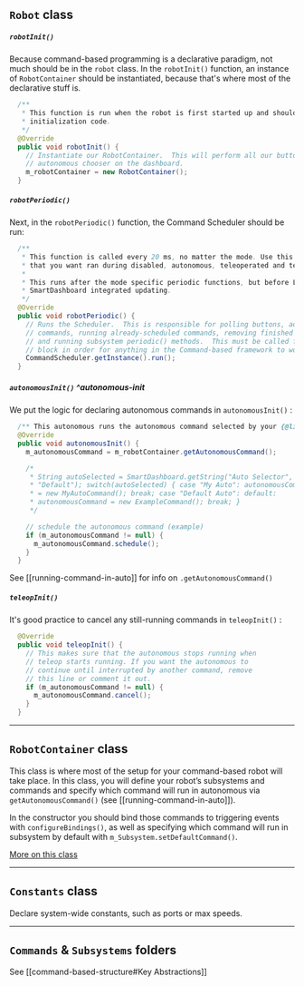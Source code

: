 ## `Robot` class

##### `robotInit()`
Because command-based programming is a declarative paradigm, not much should be in the `robot` class. In the `robotInit()` function, an instance of `RobotContainer` should be instantiated, because that's where most of the declarative stuff is.
```java
  /**
   * This function is run when the robot is first started up and should be used for any
   * initialization code.
   */
  @Override
  public void robotInit() {
    // Instantiate our RobotContainer.  This will perform all our button bindings, and put our
    // autonomous chooser on the dashboard.
    m_robotContainer = new RobotContainer();
  }
```

##### `robotPeriodic()`
Next, in the `robotPeriodic()` function, the Command Scheduler should be run:
```java
  /**
   * This function is called every 20 ms, no matter the mode. Use this for items like diagnostics
   * that you want ran during disabled, autonomous, teleoperated and test.
   *
   * This runs after the mode specific periodic functions, but before LiveWindow and
   * SmartDashboard integrated updating.
   */
  @Override
  public void robotPeriodic() {
    // Runs the Scheduler.  This is responsible for polling buttons, adding newly-scheduled
    // commands, running already-scheduled commands, removing finished or interrupted commands,
    // and running subsystem periodic() methods.  This must be called from the robot's periodic
    // block in order for anything in the Command-based framework to work.
    CommandScheduler.getInstance().run();
  }
```

##### `autonomousInit()` ^autonomous-init

We put the logic for declaring autonomous commands in `autonomousInit()` :
```java
  /** This autonomous runs the autonomous command selected by your {@link RobotContainer} class. */
  @Override
  public void autonomousInit() {
    m_autonomousCommand = m_robotContainer.getAutonomousCommand();

    /*
     * String autoSelected = SmartDashboard.getString("Auto Selector",
     * "Default"); switch(autoSelected) { case "My Auto": autonomousCommand
     * = new MyAutoCommand(); break; case "Default Auto": default:
     * autonomousCommand = new ExampleCommand(); break; }
     */

    // schedule the autonomous command (example)
    if (m_autonomousCommand != null) {
      m_autonomousCommand.schedule();
    }
  }
```
See [[running-command-in-auto]]  for info on `.getAutonomousCommand()`
##### `teleopInit()`
It's good practice to cancel any still-running commands in `teleopInit()` :
```java
  @Override
  public void teleopInit() {
    // This makes sure that the autonomous stops running when
    // teleop starts running. If you want the autonomous to
    // continue until interrupted by another command, remove
    // this line or comment it out.
    if (m_autonomousCommand != null) {
      m_autonomousCommand.cancel();
    }
  }

```

---
## `RobotContainer` class

This class is where most of the setup for your command-based robot will take place. In this class, you will define your robot’s subsystems and commands and specify which command will run in autonomous via `getAutonomousCommand()` (see [[running-command-in-auto]]).

In the constructor you should bind those commands to triggering events with `configureBindings()`, as well as specifying which command will run in subsystem by default with `m_Subsystem.setDefaultCommand()`.

[More on this class](https://docs.wpilib.org/en/stable/docs/software/commandbased/structuring-command-based-project.html#robotcontainer)

---
## `Constants` class

Declare system-wide constants, such as ports or max speeds.

---
## `Commands` & `Subsystems` folders

See [[command-based-structure#Key Abstractions]]